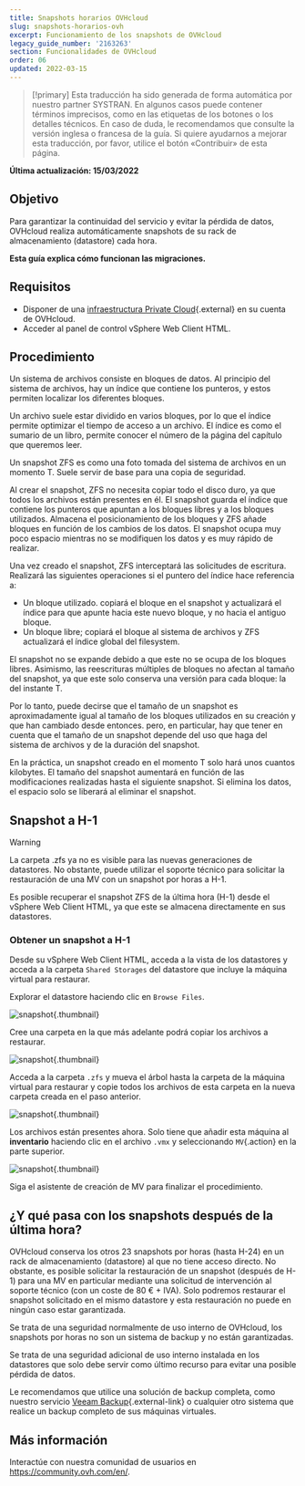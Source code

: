 ```yaml
---
title: Snapshots horarios OVHcloud
slug: snapshots-horarios-ovh
excerpt: Funcionamiento de los snapshots de OVHcloud
legacy_guide_number: '2163263'
section: Funcionalidades de OVHcloud
order: 06
updated: 2022-03-15
---
```


> [!primary]
> Esta traducción ha sido generada de forma automática por nuestro partner SYSTRAN. En algunos casos puede contener términos imprecisos, como en las etiquetas de los botones o los detalles técnicos. En caso de duda, le recomendamos que consulte la versión inglesa o francesa de la guía. Si quiere ayudarnos a mejorar esta traducción, por favor, utilice el botón «Contribuir» de esta página.
> 


**Última actualización: 15/03/2022**

## Objetivo

Para garantizar la continuidad del servicio y evitar la pérdida de datos, OVHcloud realiza automáticamente snapshots de su rack de almacenamiento (datastore) cada hora.

**Esta guía explica cómo funcionan las migraciones.**

## Requisitos

* Disponer de una [infraestructura Private Cloud](https://www.ovhcloud.com/es/enterprise/products/hosted-private-cloud/){.external} en su cuenta de OVHcloud.
* Acceder al panel de control vSphere Web Client HTML.

## Procedimiento

Un sistema de archivos consiste en bloques de datos. Al principio del sistema de archivos, hay un índice que contiene los punteros, y estos permiten localizar los diferentes bloques.

Un archivo suele estar dividido en varios bloques, por lo que el índice permite optimizar el tiempo de acceso a un archivo. El índice es como el sumario de un libro, permite conocer el número de la página del capítulo que queremos leer.
 
Un snapshot ZFS es como una foto tomada del sistema de archivos en un momento T. Suele servir de base para una copia de seguridad.
 
Al crear el snapshot, ZFS no necesita copiar todo el disco duro, ya que todos los archivos están presentes en él. El snapshot guarda el índice que contiene los punteros que apuntan a los bloques libres y a los bloques utilizados. Almacena el posicionamiento de los bloques y ZFS añade bloques en función de los cambios de los datos. El snapshot ocupa muy poco espacio mientras no se modifiquen los datos y es muy rápido de realizar.
 
Una vez creado el snapshot, ZFS interceptará las solicitudes de escritura. Realizará las siguientes operaciones si el puntero del índice hace referencia a:
 
- Un bloque utilizado. copiará el bloque en el snapshot y actualizará el índice para que apunte hacia este nuevo bloque, y no hacia el antiguo bloque.
- Un bloque libre; copiará el bloque al sistema de archivos y ZFS actualizará el índice global del filesystem.
 
El snapshot no se expande debido a que este no se ocupa de los bloques libres. Asimismo, las reescrituras múltiples de bloques no afectan al tamaño del snapshot, ya que este solo conserva una versión para cada bloque: la del instante T.
 
Por lo tanto, puede decirse que el tamaño de un snapshot es aproximadamente igual al tamaño de los bloques utilizados en su creación y que han cambiado desde entonces. pero, en particular, hay que tener en cuenta que el tamaño de un snapshot depende del uso que haga del sistema de archivos y de la duración del snapshot.
 
En la práctica, un snapshot creado en el momento T solo hará unos cuantos kilobytes. El tamaño del snapshot aumentará en función de las modificaciones realizadas hasta el siguiente snapshot. Si elimina los datos, el espacio solo se liberará al eliminar el snapshot.

## Snapshot a H-1

> [!warning]
>
> La carpeta .zfs ya no es visible para las nuevas generaciones de datastores. No obstante, puede utilizar el soporte técnico para solicitar la restauración de una MV con un snapshot por horas a H-1.
>

Es posible recuperar el snapshot ZFS de la última hora (H-1) desde el vSphere Web Client HTML, ya que este se almacena directamente en sus datastores. 

### Obtener un snapshot a H-1

Desde su vSphere Web Client HTML, acceda a la vista de los datastores y acceda a la carpeta `Shared Storages` del datastore que incluye la máquina virtual para restaurar.

Explorar el datastore haciendo clic en `Browse Files`.

![snapshot](images/snapshot01.png){.thumbnail}

Cree una carpeta en la que más adelante podrá copiar los archivos a restaurar.

![snapshot](images/snapshot02.png){.thumbnail}

Acceda a la carpeta `.zfs` y mueva el árbol hasta la carpeta de la máquina virtual para restaurar y copie todos los archivos de esta carpeta en la nueva carpeta creada en el paso anterior.

![snapshot](images/snapshot03.png){.thumbnail}

Los archivos están presentes ahora. Solo tiene que añadir esta máquina al **inventario** haciendo clic en el archivo `.vmx` y seleccionando `MV`{.action} en la parte superior.

![snapshot](images/snapshot04.png){.thumbnail}

Siga el asistente de creación de MV para finalizar el procedimiento.

## ¿Y qué pasa con los snapshots después de la última hora?

OVHcloud conserva los otros 23 snapshots por horas (hasta H-24) en un rack de almacenamiento (datastore) al que no tiene acceso directo. No obstante, es posible solicitar la restauración de un snapshot (después de H-1) para una MV en particular mediante una solicitud de intervención al soporte técnico (con un coste de 80 € + IVA). Solo podremos restaurar el snapshot solicitado en el mismo datastore y esta restauración no puede en ningún caso estar garantizada.

Se trata de una seguridad normalmente de uso interno de OVHcloud, los snapshots por horas no son un sistema de backup y no están garantizadas.

Se trata de una seguridad adicional de uso interno instalada en los datastores que solo debe servir como último recurso para evitar una posible pérdida de datos.

Le recomendamos que utilice una solución de backup completa, como nuestro servicio [Veeam Backup](https://docs.ovh.com/gb/en/private-cloud/veeam-backup-as-a-service/){.external-link} o cualquier otro sistema que realice un backup completo de sus máquinas virtuales.

## Más información

Interactúe con nuestra comunidad de usuarios en <https://community.ovh.com/en/>.
